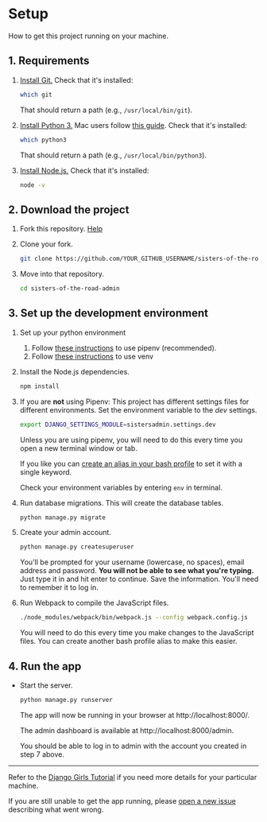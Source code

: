 # Setup

How to get this project running on your machine. 

## 1. Requirements

1. [Install Git.](https://git-scm.com/downloads)
    Check that it's installed:

      ```bash
      which git
      ```

    That should return a path (e.g., `/usr/local/bin/git`).

2. [Install Python 3.](https://www.python.org/downloads/)
    Mac users follow [this guide](BREW_PYENV_NODE_SETUP.md).
    Check that it's installed:

    ```bash
    which python3
    ```

    That should return a path (e.g., `/usr/local/bin/python3`).

3. [Install Node.js.](https://nodejs.org/en/)
    Check that it's installed:

    ```bash
    node -v
    ```    

## 2. Download the project

1. Fork this repository. [Help](https://help.github.com/articles/fork-a-repo/)

2. Clone your fork.

    ```bash
    git clone https://github.com/YOUR_GITHUB_USERNAME/sisters-of-the-road-admin.git
    ```

3. Move into that repository.

    ```bash
    cd sisters-of-the-road-admin
    ```

## 3. Set up the development environment

1. Set up your python environment
    1. Follow [these instructions](PIPENV_SETUP.md) to use pipenv (recommended).
    2. Follow [these instructions](VENV_SETUP.md) to use venv

4. Install the Node.js dependencies.

    ```bash
    npm install
    ```

5. If you are **not** using Pipenv: This project has different settings files for different environments.
Set the environment variable to the *dev* settings.

    ```bash
    export DJANGO_SETTINGS_MODULE=sistersadmin.settings.dev
    ```
    
    Unless you are using pipenv, you will need to do this every time you open a new terminal window or tab.

    If you like you can [create an alias in your bash profile](https://www.digitalocean.com/community/tutorials/an-introduction-to-useful-bash-aliases-and-functions) to set it with a single keyword.

    Check your environment variables by entering `env` in terminal.

6. Run database migrations. This will create the database tables.

    ```bash
    python manage.py migrate
    ```

7. Create your admin account.

    ```bash
    python manage.py createsuperuser
    ```

    You'll be prompted for your username (lowercase, no spaces), email address and password. **You will not be able to see what you're typing.** Just type it in and hit enter to continue. Save the information. You'll need to remember it to log in.

8. Run Webpack to compile the JavaScript files.

    ```bash
    ./node_modules/webpack/bin/webpack.js --config webpack.config.js
    ```

    You will need to do this every time you make changes to the JavaScript files. You can create another bash profile alias to make this easier.

## 4. Run the app

- Start the server.
    ```sh
    python manage.py runserver
    ```

    The app will now be running in your browser at http://localhost:8000/.

    The admin dashboard is available at http://localhost:8000/admin.

    You should be able to log in to admin with the account you created in step 7 above.

---

Refer to the [Django Girls Tutorial](https://tutorial.djangogirls.org/en/installation/) if you need more details 
for your particular machine.

If you are still unable to get the app running, please [open a new issue](https://github.com/codeforgoodconf/sisters-of-the-road-admin/issues/new) describing what went wrong.
